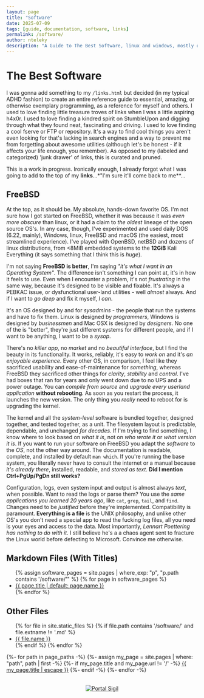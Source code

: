 ```yaml
---
layout: page
title: "Software"
date: 2025-07-09
tags: [guide, documentation, software, links]
permalink: /software/
author: nteleky
description: "A Guide to The Best Software, linux and windows, mostly open-source, an awesome guide to exemplary programming, by nTeleKy and Lupa"
---
```


# The Best Software

I was gonna add something to my `/links.html` but decided (in my typical ADHD fashion) to create an entire reference guide to essential, amazing, or otherwise exemplary programming, as a reference for myself and others.  I used to love finding little treasure troves of links when I was a little aspiring h4x0r.  I used to love finding a kindred spirit on StumbleUpon and digging through what they found neat, fascinating and driving.  I used to love finding a cool fserve or FTP or repository.  It's a way to find cool things you aren't even looking for that's lacking in search engines and a way to prevent me from forgetting about awesome utilities (although let's be honest - if it affects your life enough, you remember).  As opposed to my (labeled and categorized) 'junk drawer' of links, this is curated and pruned.

This is a work in progress.  Ironically enough, I already forgot what I was going to add to the top of my **links**...*"I'm sure it'll come back to me**...

## FreeBSD

At the top, as it should be.  My absolute, hands-down favorite OS.  I'm not sure how I got started on FreeBSD, whether it was because it was *even more obscure* than linux, or it had a claim to *the oldest* lineage of the open source OS's.  In any case, though, I've experimented and used daily DOS (6.22, mainly), Windows, linux, FreeBSD and macOS (the easiest, most streamlined experience).  I've played with OpenBSD, netBSD and dozens of linux distributions, from <8MiB embedded systems to the **12GiB** Kali Everything (it says something that I think this is *huge*).

I'm not saying **FreeBSD is better**, I'm saying *"it's what I want in an Operating System"*.  The difference isn't something I can point at, it's in how it feels to use.  Even when I encounter a problem, it's not *frustrating* in the same way, because it's designed to be visible and fixable.  It's always a PEBKAC issue, or dysfunctional user-land utilities - well *almost* always.  And if I want to *go deep* and fix it myself, *I can*.  

It's an OS designed by and for *sysadmins* - the people that run the systems and have to fix them.  Linux is designed by *programmers*, Windows is designed by *businessmen* and Mac OSX is designed by *designers*.  No one of the is "better", they're just different systems for different people, and if I want to be anything, I want to be a *sysop*.

There's no *killer app*, no *market* and no *beautiful interface*, but I find the beauty in its functionality.  It works, reliably, it's easy to *work on* and it's *an enjoyable experience*.  Every other OS, in comparison, I feel like they sacrificed usability and ease-of-maintenance for *something*, whereas FreeBSD they sacrificed other things for *clarity*, *stability* and *control*.  I've had boxes that ran for years and only went down due to no UPS and a power outage.  You can *compile from source* and *upgrade every userland application* **without rebooting**.  As soon as you restart the process, it launches the new version.  The only thing you *really* need to reboot for is upgrading the kernel.  

The kernel and all the *system-level* software is bundled together, designed together, and tested together, as a unit.  The filesystem layout is predictable, dependable, and unchanged *for decades*.  If I'm trying to find something, I know where to look based on *what it is*, not on *who wrote it* or *what version it is*.  If you want to run your software on FreeBSD you adapt the *software* to the *OS*, not the other way around.  The documentation is readable, complete, and installed by default `man which`.  If you're running the base system, you literally never have to consult the internet or a manual because *it's already there*, installed, readable, and *stored as text*.  **Did I mention Ctrl+PgUp/PgDn still works?**

Configuration, logs, even system input and output is almost always *text*, when possible.  Want to read the logs or parse them?  You use the *same applications you learned 20 years ago*, like `cat`, `grep`, `tail`, and `find`.  Changes need to be *justified* before they're implemented.  Compatibility is paramount.  **Everything is a file** is the UNIX philosophy, and unlike other OS's you don't need a special app to read the fucking log files, all you need is your eyes and access to the data.  Most importantly, *Lennart Poettering has nothing to do with it*.  I still believe he's a a chaos agent sent to fracture the Linux world before defecting to Microsoft. Convince me otherwise.

<h2>Markdown Files (With Titles)</h2>
<ul>
  {% assign software_pages = site.pages | where_exp: "p", "p.path contains '/software/'" %}
  {% for page in software_pages %}
    <li><a href="{{ page.url | relative_url }}">{{ page.title | default: page.name }}</a></li>
  {% endfor %}
</ul>

<h2>Other Files</h2>
<ul>
  {% for file in site.static_files %}
    {% if file.path contains '/software/' and file.extname != '.md' %}
      <li><a href="{{ file.path | relative_url }}">{{ file.name }}</a></li>
    {% endif %}
  {% endfor %}
</ul>

{%- for path in page_paths -%}
  {%- assign my_page = site.pages | where: "path", path | first -%}
  {%- if my_page.title and my_page.url != '/' -%}
  <a class="page-link" href="{{ my_page.url | relative_url }}">{{ my_page.title | escape }}</a>
  {%- endif -%}
{%- endfor -%}

<div style="text-align: center; margin-top: 2rem;">
  <a href="/images/portal_600dpi.png" title="click to unlock a deeper world">
    <img src="/software/portal.png" alt="Portal Sigil" style="max-width: 1500px;" />
  </a>
</div>